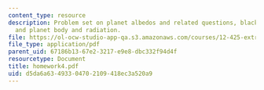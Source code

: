 ```yaml
---
content_type: resource
description: Problem set on planet albedos and related questions, black body radiation,
  and planet body and radiation.
file: https://ol-ocw-studio-app-qa.s3.amazonaws.com/courses/12-425-extrasolar-planets-physics-and-detection-techniques-fall-2007/d5da6a63493304702109418ec3a520a9_homework4.pdf
file_type: application/pdf
parent_uid: 67186b13-67e2-3217-e9e8-dbc332f94d4f
resourcetype: Document
title: homework4.pdf
uid: d5da6a63-4933-0470-2109-418ec3a520a9
---
```

